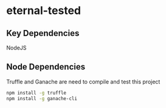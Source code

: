 # eternal-tested

## Key Dependencies

NodeJS

## Node Dependencies

Truffle and Ganache are need to compile and test this project

```sh
npm install -g truffle
npm install -g ganache-cli
```
